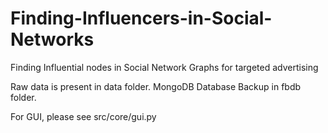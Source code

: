 # Finding-Influencers-in-Social-Networks
Finding Influential nodes in Social Network Graphs for targeted advertising

Raw data is present in data folder.
MongoDB Database Backup in fbdb folder.

For GUI, please see src/core/gui.py
